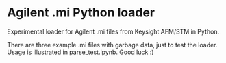 # Agilent .mi Python loader

Experimental loader for Agilent .mi files from Keysight AFM/STM in Python.

There are three example .mi files with garbage data, just to test the loader.
Usage is illustrated in parse_test.ipynb.
Good luck :)